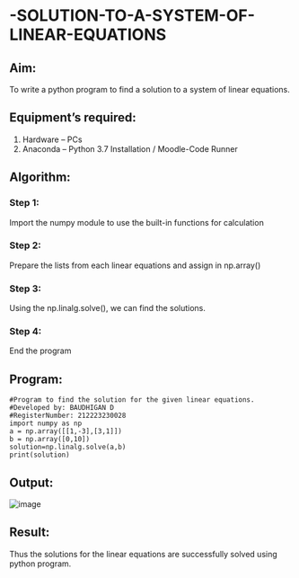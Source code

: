 # -SOLUTION-TO-A-SYSTEM-OF-LINEAR-EQUATIONS
## Aim:
To write a python program to find a solution to a system of linear equations.
## Equipment’s required:
1. 	Hardware – PCs
2. 	Anaconda – Python 3.7 Installation / Moodle-Code Runner
## Algorithm:
### Step 1: 
Import the numpy module to use the built-in functions for calculation
### Step 2: 
Prepare the lists from each linear equations and assign in np.array()
### Step 3: 
Using the np.linalg.solve(), we can find the solutions.
### Step 4: 
End the program
## Program:
```
#Program to find the solution for the given linear equations.
#Developed by: BAUDHIGAN D
#RegisterNumber: 212223230028
import numpy as np
a = np.array([[1,-3],[3,1]])
b = np.array([0,10])
solution=np.linalg.solve(a,b)
print(solution)
```
## Output:
![image](https://github.com/baudhigan/-SOLUTION-TO-A-SYSTEM-OF-LINEAR-EQUATIONS/assets/151921158/334cac2e-407a-4b89-b17b-3ce5534a13d0)

## Result: 
Thus the solutions for the linear equations are successfully solved using python program.


